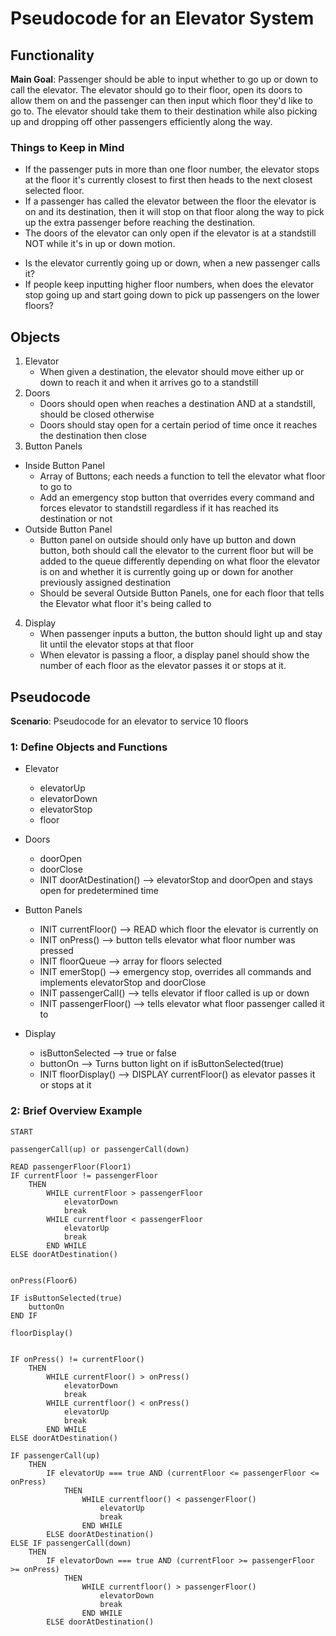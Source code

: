 # Pseudocode for an Elevator System
## Functionality

**Main Goal**: Passenger should be able to input whether to go up or down to call the elevator. The elevator should go to their floor, open its doors to allow them on and the passenger can then input which floor they'd like to go to. The elevator should take them to their destination while also picking up and dropping off other passengers efficiently along the way.

### **Things to Keep in Mind**
* If the passenger puts in more than one floor number, the elevator stops at the floor it's currently closest to first then heads to the next closest selected floor.
* If a passenger has called the elevator between the floor the elevator is on and its destination, then it will stop on that floor along the way to pick up the extra passenger before reaching the destination.
* The doors of the elevator can only open if the elevator is at a standstill NOT while it's in up or down motion.
- Is the elevator currently going up or down, when a new passenger calls it?
- If people keep inputting higher floor numbers, when does the elevator stop going up and start going down to pick up passengers on the lower floors?

## Objects
1. Elevator
    * When given a destination, the elevator should move either up or down to reach it and when it arrives go to a standstill
2. Doors
    * Doors should open when reaches a destination AND at a standstill, should be closed otherwise
    * Doors should stay open for a certain period of time once it reaches the destination then close
3. Button Panels
* Inside Button Panel
    * Array of Buttons; each needs a function to tell the elevator what floor to go to
    * Add an emergency stop button that overrides every command and forces elevator to standstill regardless if it has reached its destination or not
* Outside Button Panel
    * Button panel on outside should only have up button and down button, both should call the elevator to the current floor but will be added to the queue differently depending on what floor the elevator is on and whether it is currently going up or down for another previously assigned destination
    * Should be several Outside Button Panels, one for each floor that tells the Elevator what floor it's being called to
4. Display
    * When passenger inputs a button, the button should light up and stay lit until the elevator stops at that floor
    * When elevator is passing a floor, a display panel should show the number of each floor as the elevator passes it or stops at it.

## Pseudocode

**Scenario**: Pseudocode for an elevator to service 10 floors

### 1: Define Objects and Functions

* Elevator  
    * elevatorUp  
    * elevatorDown  
    * elevatorStop
    * floor

* Doors
    * doorOpen
    * doorClose
    * INIT doorAtDestination()  --> elevatorStop and doorOpen and stays open for predetermined time

* Button Panels
    * INIT currentFloor()  --> READ which floor the elevator is currently on
    * INIT onPress()  --> button tells elevator what floor number was pressed
    * INIT floorQueue  --> array for floors selected
    * INIT emerStop()  --> emergency stop, overrides all commands and implements elevatorStop and doorClose  
 
    - INIT passengerCall() --> tells elevator if floor called is up or down
    - INIT passengerFloor() --> tells elevator what floor passenger called it to 

* Display
    * isButtonSelected  --> true or false
    * buttonOn --> Turns button light on if isButtonSelected(true)
    * INIT floorDisplay()  --> DISPLAY currentFloor() as elevator passes it or stops at it


### 2: Brief Overview Example
```
START

passengerCall(up) or passengerCall(down)

READ passengerFloor(Floor1)  
IF currentFloor != passengerFloor
    THEN 
        WHILE currentFloor > passengerFloor
            elevatorDown
            break
        WHILE currentfloor < passengerFloor
            elevatorUp
            break
        END WHILE
ELSE doorAtDestination()


onPress(Floor6)

IF isButtonSelected(true)  
    buttonOn
END IF 

floorDisplay()


IF onPress() != currentFloor()
    THEN 
        WHILE currentFloor() > onPress()
            elevatorDown
            break        
        WHILE currentfloor() < onPress()
            elevatorUp
            break        
        END WHILE        
ELSE doorAtDestination()                

IF passengerCall(up)
    THEN 
        IF elevatorUp === true AND (currentFloor <= passengerFloor <= onPress)
            THEN
                WHILE currentfloor() < passengerFloor()
                    elevatorUp
                    break
                END WHILE
        ELSE doorAtDestination()
ELSE IF passengerCall(down)
    THEN 
        IF elevatorDown === true AND (currentFloor >= passengerFloor >= onPress)
            THEN
                WHILE currentfloor() > passengerFloor()
                    elevatorDown
                    break
                END WHILE
        ELSE doorAtDestination()
